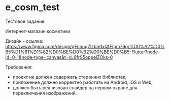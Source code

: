 # e_cosm_test

Тестовое задание.

Интернет-магазин косметики

Дизайн - ссылка:
https://www.figma.com/design/gFnnuqZlzbm1xQfFIpm76q/%D0%A2%D0%B5%D1%81%D1%82%D0%BE%D0%B2%D0%BE%D0%B5-Flutter?node-id=0-1&node-type=canvas&t=cL6frS5oppelZOks-0

Требования:
- проект не должен содержать сторонних библиотек;
- приложение должно корректно работать на Android, iOS и Web;
- должен быть реализован слайдер на первом экране для переключения изображений.

